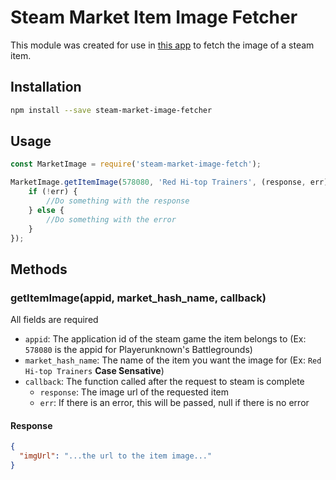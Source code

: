 # Steam Market Item Image Fetcher

This module was created for use in [this app](http://linktoplaystoreeventually) to fetch the image of a steam item.

## Installation

```bash
npm install --save steam-market-image-fetcher
```

## Usage

```javascript
const MarketImage = require('steam-market-image-fetch');

MarketImage.getItemImage(578080, 'Red Hi-top Trainers', (response, err) => {
    if (!err) {
    	//Do something with the response
    } else {
    	//Do something with the error
    }
});
```

## Methods

### getItemImage(appid, market_hash_name, callback)

All fields are required
* ```appid```: The application id of the steam game the item belongs to (Ex: ```578080``` is the appid for Playerunknown's Battlegrounds)
* ```market_hash_name```: The name of the item you want the image for (Ex: ```Red Hi-top Trainers``` **Case Sensative**)
* ```callback```: The function called after the request to steam is complete
	* ```response```: The image url of the requested item
	* ```err```: If there is an error, this will be passed, null if there is no error

#### Response
```json
{
  "imgUrl": "...the url to the item image..."
}
```
